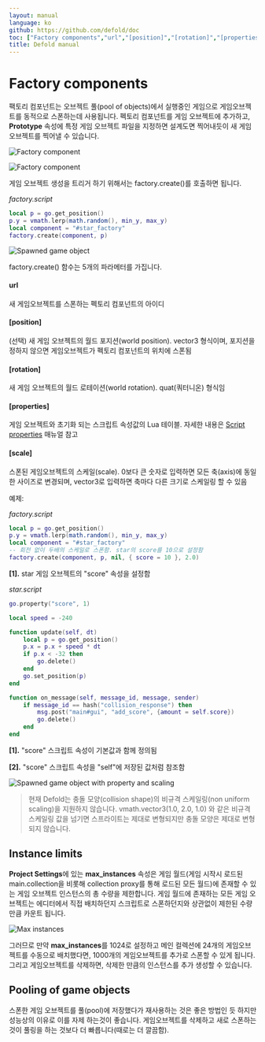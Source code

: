 ```yaml
---
layout: manual
language: ko
github: https://github.com/defold/doc
toc: ["Factory components","url","[position]","[rotation]","[properties]","[scale]","Instance limits","Pooling of game objects"]
title: Defold manual
---
```


# Factory components
팩토리 컴포넌트는 오브젝트 풀(pool of objects)에서 실행중인 게임으로 게임오브젝트를 동적으로 스폰하는데 사용됩니다. 펙토리 컴포넌트를 게임 오브젝트에 추가하고, **Prototype** 속성에 특정 게임 오브젝트 파일을 지정하면 설계도면 찍어내듯이 새 게임 오브젝트를 찍어낼 수 있습니다.

![Factory component](/manuals/images/factory/factory_component.png)

![Factory component](/manuals/images/factory/factory_collection.png)

게임 오브젝트 생성을 트리거 하기 위해서는 factory.create()를 호출하면 됩니다.

*factory.script*
```lua
local p = go.get_position()
p.y = vmath.lerp(math.random(), min_y, max_y)
local component = "#star_factory"
factory.create(component, p)
```

![Spawned game object](/manuals/images/factory/factory_spawned.png)

factory.create() 함수는 5개의 파라메터를 가집니다.

#### url
새 게임오브젝트를 스폰하는 펙토리 컴포넌트의 아이디
#### [position]
(선택) 새 게임 오브젝트의 월드 포지션(world position). vector3 형식이며, 포지션을 정하지 않으면 게임오브젝트가 펙토리 컴포넌트의 위치에 스폰됨
#### [rotation]
새 게임 오브젝트의 월드 로테이션(world rotation). quat(쿼터니온) 형식임
#### [properties]
게임 오브젝트와 초기화 되는 스크립트 속성값의 Lua 테이블. 자세한 내용은 [Script properties](/ko/manuals/script-properties) 매뉴얼 참고
#### [scale]
스폰된 게임오브젝트의 스케일(scale). 0보다 큰 숫자로 입력하면 모든 축(axis)에 동일한 사이즈로 변경되며, vector3로 입력하면 축마다 다른 크기로 스케일링 할 수 있음

예제:

*factory.script*
```lua
local p = go.get_position()
p.y = vmath.lerp(math.random(), min_y, max_y)
local component = "#star_factory"
-- 회전 없이 두배의 스케일로 스폰함. star의 score를 10으로 설정함
factory.create(component, p, nil, { score = 10 }, 2.0)                           [1]
```
**[1].** star 게임 오브젝트의 "score" 속성을 설정함

*star.script*
```lua
go.property("score", 1)                                                                         [1]

local speed = -240

function update(self, dt)
    local p = go.get_position()
    p.x = p.x + speed * dt
    if p.x < -32 then
        go.delete()
    end
    go.set_position(p)
end

function on_message(self, message_id, message, sender)
    if message_id == hash("collision_response") then
        msg.post("main#gui", "add_score", {amount = self.score})         [2]
        go.delete()
    end
end
```

**[1].** "score" 스크립트 속성이 기본값과 함께 정의됨

**[2].** "score" 스크립트 속성을 "self"에 저장된 값처럼 참조함

![Spawned game object with property and scaling](/manuals/images/factory/factory_spawned2.png)

> 현재 Defold는 충돌 모양(collision shape)의 비규격 스케일링(non uniform scaling)을 지원하지 않습니다. vmath.vector3(1.0, 2.0, 1.0) 와 같은 비규격 스케일링 값을 넘기면 스프라이트는 제대로 변형되지만 충돌 모양은 제대로 변형되지 않습니다.

## Instance limits
**Project Settings**에 있는 **max_instances** 속성은 게임 월드(게임 시작시 로드된 main.collection을 비롯해 collection proxy를 통해 로드된 모든 월드)에 존재할 수 있는 게임 오브젝트 인스턴스의 총 수량을 제한합니다. 게임 월드에 존재하는 모든 게임 오브젝트는 에디터에서 직접 배치하던지 스크립트로 스폰하던지와 상관없이 제한된 수량 만큼 카운트 됩니다.

![Max instances](/manuals/images/factory/factory_max_instances.png)

그러므로 만약 **max_instances**를 1024로 설정하고 메인 컬렉션에 24개의 게임오브젝트를 수동으로 배치했다면, 1000개의 게임오브젝트를 추가로 스폰할 수 있게 됩니다. 그리고 게임오브젝트를 삭제하면, 삭제한 만큼의 인스턴스를 추가 생성할 수 있습니다.

## Pooling of game objects
스폰한 게임 오브젝트를 풀(pool)에 저장했다가 재사용하는 것은 좋은 방법인 듯 하지만 성능상의 이유로 이를 자제 하는것이 좋습니다. 게임오브젝트를 삭제하고 새로 스폰하는 것이 풀링을 하는 것보다 더 빠릅니다(때로는 더 깔끔함).
